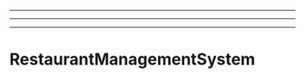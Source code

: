 ------------------------------------------------
----------------------------------------------------------------------------------------------------
----------------------------------------------------------------------------------------------------
# RestaurantManagementSystem

